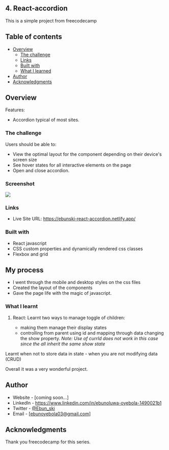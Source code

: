 ## 4. React-accordion

This is a simple project from freecodecamp

## Table of contents

- [Overview](#overview)
  - [The challenge](#the-challenge)
  - [Links](#links)
  - [Built with](#built-with)
  - [What I learned](#what-i-learned)
- [Author](#author)
- [Acknowledgments](#acknowledgments)

## Overview

Features:

- Accordion typical of most sites.

### The challenge

Users should be able to:

- View the optimal layout for the component depending on their device's screen size
- See hover states for all interactive elements on the page
- Open and close accordion.

### Screenshot

![](./screenshot.jpg)

### Links


- Live Site URL: https://ebunski-react-accordion.netlify.app/

### Built with

- React javascript
- CSS custom properties and dynamically rendered css classes
- Flexbox and grid

## My process

- I went through the mobile and desktop styles on the css files
- Created the layout of the components
- Gave the page life with the magic of javascript.

### What I learnt

1. React:
   Learnt two ways to manage toggle of children:

   - making them manage their display states
   - controlling from parent using id and mapping through data changing the show property.
     _Note: Use of currId does not work in this case since the all inherit the same show state_
     
  Learnt when not to store data in state - when you are not modifying data (CRUD)

   Overall it was a very wonderful project.

## Author

- Website - [coming soon...]
- LinkedIn - https://www.linkedin.com/in/ebunoluwa-oyebola-1490021b1
- Twitter - [@Ebun_ski](https://www.twitter.com/Ebun_ski)
- Email - [ebunoyebola03@gmail.com]

## Acknowledgments

Thank you freecodecamp for this series.
